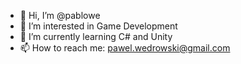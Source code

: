 - 👋 Hi, I’m @pablowe
- 👀 I’m interested in Game Development
- 🌱 I’m currently learning C# and Unity
- 📫 How to reach me: pawel.wedrowski@gmail.com
